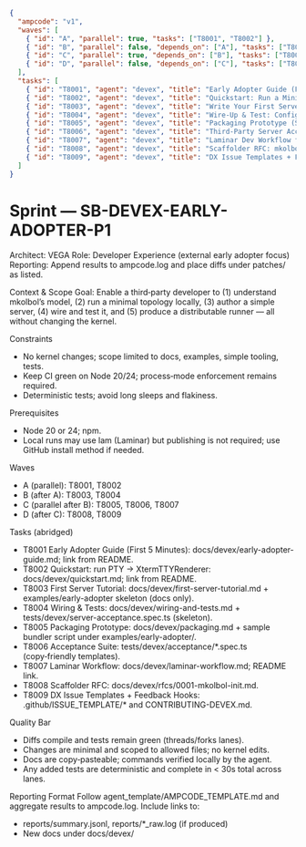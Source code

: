 ```json
{
  "ampcode": "v1",
  "waves": [
    { "id": "A", "parallel": true, "tasks": ["T8001", "T8002"] },
    { "id": "B", "parallel": false, "depends_on": ["A"], "tasks": ["T8003", "T8004"] },
    { "id": "C", "parallel": true, "depends_on": ["B"], "tasks": ["T8005", "T8006", "T8007"] },
    { "id": "D", "parallel": false, "depends_on": ["C"], "tasks": ["T8008", "T8009"] }
  ],
  "tasks": [
    { "id": "T8001", "agent": "devex", "title": "Early Adopter Guide (First 5 Minutes)", "deliverables": ["patches/DIFF_DEVEX_T8001_early-adopter-guide.patch"] },
    { "id": "T8002", "agent": "devex", "title": "Quickstart: Run a Minimal Topology", "deliverables": ["patches/DIFF_DEVEX_T8002_quickstart-topology.patch"] },
    { "id": "T8003", "agent": "devex", "title": "Write Your First Server (Tutorial)", "deliverables": ["patches/DIFF_DEVEX_T8003_first-server-tutorial.patch"] },
    { "id": "T8004", "agent": "devex", "title": "Wire-Up & Test: Config + CI", "deliverables": ["patches/DIFF_DEVEX_T8004_wire-and-test.patch"] },
    { "id": "T8005", "agent": "devex", "title": "Packaging Prototype (Single Runner)", "deliverables": ["patches/DIFF_DEVEX_T8005_packaging-prototype.patch"] },
    { "id": "T8006", "agent": "devex", "title": "Third‑Party Server Acceptance Suite", "deliverables": ["patches/DIFF_DEVEX_T8006_acceptance-suite.patch"] },
    { "id": "T8007", "agent": "devex", "title": "Laminar Dev Workflow for Early Adopters", "deliverables": ["patches/DIFF_DEVEX_T8007_laminar-dev-workflow.patch"] },
    { "id": "T8008", "agent": "devex", "title": "Scaffolder RFC: mkolbol init", "deliverables": ["patches/DIFF_DEVEX_T8008_scaffolder-rfc.patch"] },
    { "id": "T8009", "agent": "devex", "title": "DX Issue Templates + Feedback Hooks", "deliverables": ["patches/DIFF_DEVEX_T8009_feedback-hooks.patch"] }
  ]
}
```

# Sprint — SB-DEVEX-EARLY-ADOPTER-P1

Architect: VEGA
Role: Developer Experience (external early adopter focus)
Reporting: Append results to ampcode.log and place diffs under patches/ as listed.

Context & Scope
Goal: Enable a third‑party developer to (1) understand mkolbol’s model, (2) run a minimal topology locally, (3) author a simple server, (4) wire and test it, and (5) produce a distributable runner — all without changing the kernel.

Constraints
- No kernel changes; scope limited to docs, examples, simple tooling, tests.
- Keep CI green on Node 20/24; process‑mode enforcement remains required.
- Deterministic tests; avoid long sleeps and flakiness.

Prerequisites
- Node 20 or 24; npm.
- Local runs may use lam (Laminar) but publishing is not required; use GitHub install method if needed.

Waves
- A (parallel): T8001, T8002
- B (after A): T8003, T8004
- C (parallel after B): T8005, T8006, T8007
- D (after C): T8008, T8009

Tasks (abridged)
- T8001 Early Adopter Guide (First 5 Minutes): docs/devex/early-adopter-guide.md; link from README.
- T8002 Quickstart: run PTY → XtermTTYRenderer: docs/devex/quickstart.md; link from README.
- T8003 First Server Tutorial: docs/devex/first-server-tutorial.md + examples/early-adopter skeleton (docs only).
- T8004 Wiring & Tests: docs/devex/wiring-and-tests.md + tests/devex/server-acceptance.spec.ts (skeleton).
- T8005 Packaging Prototype: docs/devex/packaging.md + sample bundler script under examples/early-adopter/.
- T8006 Acceptance Suite: tests/devex/acceptance/*.spec.ts (copy‑friendly templates).
- T8007 Laminar Workflow: docs/devex/laminar-workflow.md; README link.
- T8008 Scaffolder RFC: docs/devex/rfcs/0001-mkolbol-init.md.
- T8009 DX Issue Templates + Feedback Hooks: .github/ISSUE_TEMPLATE/* and CONTRIBUTING-DEVEX.md.

Quality Bar
- Diffs compile and tests remain green (threads/forks lanes).
- Changes are minimal and scoped to allowed files; no kernel edits.
- Docs are copy‑pasteable; commands verified locally by the agent.
- Any added tests are deterministic and complete in < 30s total across lanes.

Reporting Format
Follow agent_template/AMPCODE_TEMPLATE.md and aggregate results to ampcode.log. Include links to:
- reports/summary.jsonl, reports/*_raw.log (if produced)
- New docs under docs/devex/
